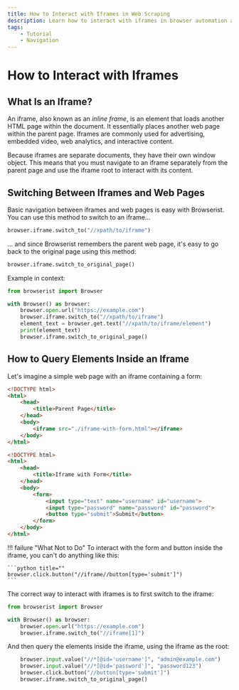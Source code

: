 ```yaml
---
title: How to Interact with Iframes in Web Scraping
description: Learn how to interact with iframes in browser automation and web scraping using Browserist. Includes code examples for beginners and advanced users.
tags:
    - Tutorial
    - Navigation
---
```


# How to Interact with Iframes
## What Is an Iframe?
An iframe, also known as an _inline frame_, is an element that loads another HTML page within the document. It essentially places another web page within the parent page. Iframes are commonly used for advertising, embedded video, web analytics, and interactive content.

Because iframes are separate documents, they have their own window object. This means that you must navigate to an iframe separately from the parent page and use the iframe root to interact with its content.

## Switching Between Iframes and Web Pages
Basic navigation between iframes and web pages is easy with Browserist. You can use this method to switch to an iframe...

```python title=""
browser.iframe.switch_to("//xpath/to/iframe")
```

... and since Browserist remembers the parent web page, it's easy to go back to the original page using this method:

```python title=""
browser.iframe.switch_to_original_page()
```

Example in context:

```python linenums="1"
from browserist import Browser

with Browser() as browser:
    browser.open.url("https://example.com")
    browser.iframe.switch_to("//xpath/to/iframe")
    element_text = browser.get.text("//xpath/to/iframe/element")
    print(element_text)
    browser.iframe.switch_to_original_page()
```

## How to Query Elements Inside an Iframe
Let's imagine a simple web page with an iframe containing a form:

```html title="Parent Page"
<!DOCTYPE html>
<html>
    <head>
        <title>Parent Page</title>
    </head>
    <body>
        <iframe src="./iframe-with-form.html"></iframe>
    </body>
</html>
```

```html title="Iframe with Form"
<!DOCTYPE html>
<html>
    <head>
        <title>Iframe with Form</title>
    </head>
    <body>
        <form>
            <input type="text" name="username" id="username">
            <input type="password" name="password" id="password">
            <button type="submit">Submit</button>
        </form>
    </body>
</html>
```
!!! failure "What Not to Do"
    To interact with the form and button inside the iframe, you can't do anything like this:

    ```python title=""
    browser.click.button("//iframe//button[type='submit']")
    ```

The correct way to interact with iframes is to first switch to the iframe:

```python linenums="1"
from browserist import Browser

with Browser() as browser:
    browser.open.url("https://example.com")
    browser.iframe.switch_to("//iframe[1]")
```

And then query the elements inside the iframe, using the iframe as the root:

```python linenums="6"
    browser.input.value("//*[@id='username']", "admin@example.com")
    browser.input.value("//*[@id='password']", "password123")
    browser.click.button("//button[type='submit']")
    browser.iframe.switch_to_original_page()
```
